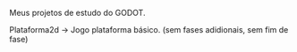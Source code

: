 Meus projetos de estudo do GODOT.

Plataforma2d -> Jogo plataforma básico. (sem fases adidionais, sem fim de fase)

